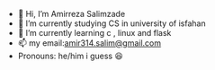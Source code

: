 - 👋 Hi, I’m Amirreza Salimzade
- 👀 I’m currently studying CS in university of isfahan
- 🌱 I’m currently learning c , linux and flask
- 📫 my email:amir314.salim@gmail.com
-  Pronouns: he/him i guess :satisfied:

<!---
Amir2000szX/Amir2000szX is a ✨ special ✨ repository because its `README.md` (this file) appears on your GitHub profile.
You can click the Preview link to take a look at your changes.
--->
